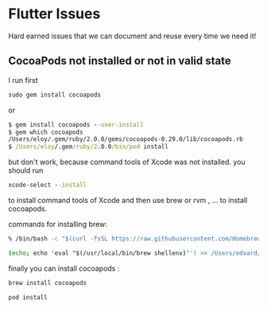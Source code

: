# Flutter Issues
Hard earned issues that we can document and reuse every time we need it!

## CocoaPods not installed or not in valid state
I run first 
```bat
sudo gem install cocoapods
```
or 
```bat
$ gem install cocoapods --user-install
$ gem which cocoapods
/Users/eloy/.gem/ruby/2.0.0/gems/cocoapods-0.29.0/lib/cocoapods.rb
$ /Users/eloy/.gem/ruby/2.0.0/bin/pod install
```
but don't work, because command tools of Xcode was not installed.
 you should run 
```bat
xcode-select --install
```
to install command tools of Xcode and then use brew or rvm , ... to install cocoapods.

commands for installing brew:
```bat
% /bin/bash -c "$(curl -fsSL https://raw.githubusercontent.com/Homebrew/install/HEAD/install.sh)"

(echo; echo 'eval "$(/usr/local/bin/brew shellenv)"') >> /Users/edvard/.zprofile
```
finally you can install cocoapods :
```bat
brew install cocoapods

pod install
```
